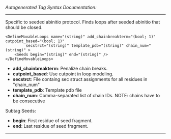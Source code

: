 _Autogenerated Tag Syntax Documentation:_

---
Specific to seeded abinitio protocol. Finds loops after seeded abinitio that should be closed.

```
<DefineMovableLoops name="(string)" add_chainbreakterm="(bool; 1)" cutpoint_based="(bool; 1)"
         secstrct="(string)" template_pdb="(string)" chain_num="(string)" >
    <Seeds begin="(string)" end="(string)" />
</DefineMovableLoops>
```

-   **add_chainbreakterm**: Penalize chain breaks.
-   **cutpoint_based**: Use cutpoint in loop modeling.
-   **secstrct**: File containg sec struct assignments for all residues in "chain_num"
-   **template_pdb**: Template pdb file
-   **chain_num**: Comma-separated list of chain IDs. NOTE: chains have to be consecutive


Subtag Seeds:   

-   **begin**: First residue of seed fragment.
-   **end**: Last residue of seed fragment.

---
